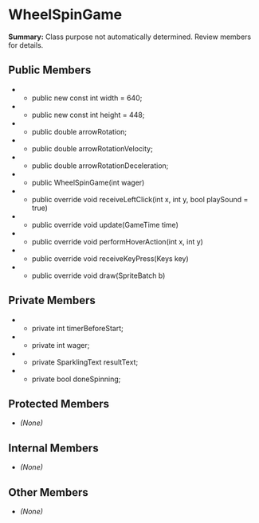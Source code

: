 # WheelSpinGame

**Summary:** Class purpose not automatically determined. Review members for details.

## Public Members
- - public new const int width = 640;
- - public new const int height = 448;
- - public double arrowRotation;
- - public double arrowRotationVelocity;
- - public double arrowRotationDeceleration;
- - public WheelSpinGame(int wager)
- - public override void receiveLeftClick(int x, int y, bool playSound = true)
- - public override void update(GameTime time)
- - public override void performHoverAction(int x, int y)
- - public override void receiveKeyPress(Keys key)
- - public override void draw(SpriteBatch b)

## Private Members
- - private int timerBeforeStart;
- - private int wager;
- - private SparklingText resultText;
- - private bool doneSpinning;

## Protected Members
- *(None)*

## Internal Members
- *(None)*

## Other Members
- *(None)*
